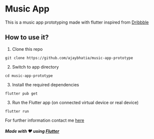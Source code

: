 # Music App

This is a music app prototyping made with flutter inspired from [Dribbble](https://dribbble.com/shots/9112570-music-App/attachments/1183680?mode=media)

## How to use it?

1. Clone this repo
```
git clone https://github.com/ajaybhatia/music-app-prototype
```

2. Switch to app directory
```
cd music-app-prototype
```

3. Install the required dependencies
```
flutter pub get
```

3. Run the Flutter app (on connected virtual device or real device)
```
flutter run
```

For further information contact me [here](mailto:prof.ajaybhatia@gmail.com)

##### Made with :heart: using [Flutter](https://flutter.dev/)
